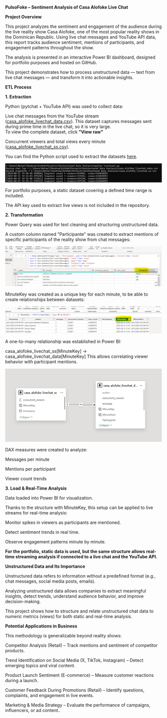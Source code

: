 **PulsoFoke – Sentiment Analysis of Casa Alofoke Live Chat**

**Project Overview**

This project analyzes the sentiment and engagement of the audience during the live reality show Casa Alofoke, one of the most popular reality shows in the Dominican Republic. Using live chat messages and YouTube API data, this report tracks audience sentiment, mentions of participants, and engagement patterns throughout the show.

The analysis is presented in an interactive Power BI dashboard, designed for portfolio purposes and hosted on GitHub.

This project demonstrates how to process unstructured data — text from live chat messages — and transform it into actionable insights.

**ETL Process**

**1. Extraction**

Python (pytchat + YouTube API) was used to collect data:

Live chat messages from the YouTube stream ([casa_alofoke_livechat_data.csv](./casa_alofoke_livechat_data.csv)). This dataset captures messages sent during prime time in the live chat, so it is very large.  
To view the complete dataset, click **"View raw"**

Concurrent viewers and total views every minute ([casa_alofoke_livechat_ss.csv](casa_alofoke_livechat_ss.csv)).

You can find the Python script used to extract the datasets [here](./lcextract.py).

![Python execution screenshot](./assets/pythonexec.png)

For portfolio purposes, a static dataset covering a defined time range is included.

The API key used to extract live views is not included in the repository.

**2. Transformation**

Power Query was used for text cleaning and structuring unstructured data.

A custom column named "Participante" was created to extract mentions of specific participants of the reality show from chat messages:

![Participante field creation](./assets/datatransf1.png)

MinuteKey was created as a unique key for each minute, to be able to create relationships between datasets:

![Participante field creation](./assets/datatransf2.png)

A one-to-many relationship was established in Power BI:

casa_alofoke_livechat_ss[MinuteKey] → casa_alofoke_livechat_data[MinuteKey]
This allows correlating viewer behavior with participant mentions.

![Participante field creation](./assets/datamodel1.png)

DAX measures were created to analyze:

Messages per minute

Mentions per participant

Viewer count trends

**3. Load & Real-Time Analysis**

Data loaded into Power BI for visualization.

Thanks to the structure with MinuteKey, this setup can be applied to live streams for real-time analysis:

Monitor spikes in viewers as participants are mentioned.

Detect sentiment trends in real time.

Observe engagement patterns minute by minute.

**For the portfolio, static data is used, but the same structure allows real-time streaming analysis if connected to a live chat and the YouTube API.**

**Unstructured Data and Its Importance**

Unstructured data refers to information without a predefined format (e.g., chat messages, social media posts, emails).

Analyzing unstructured data allows companies to extract meaningful insights, detect trends, understand audience behavior, and improve decision-making.

This project shows how to structure and relate unstructured chat data to numeric metrics (views) for both static and real-time analysis.

**Potential Applications in Business**

This methodology is generalizable beyond reality shows:

Competitor Analysis (Retail) – Track mentions and sentiment of competitor products.

Trend Identification on Social Media (X, TikTok, Instagram) – Detect emerging topics and viral content.

Product Launch Sentiment (E-commerce) – Measure customer reactions during a launch.

Customer Feedback During Promotions (Retail) – Identify questions, complaints, and engagement in live events.

Marketing & Media Strategy – Evaluate the performance of campaigns, influencers, or ad content..
